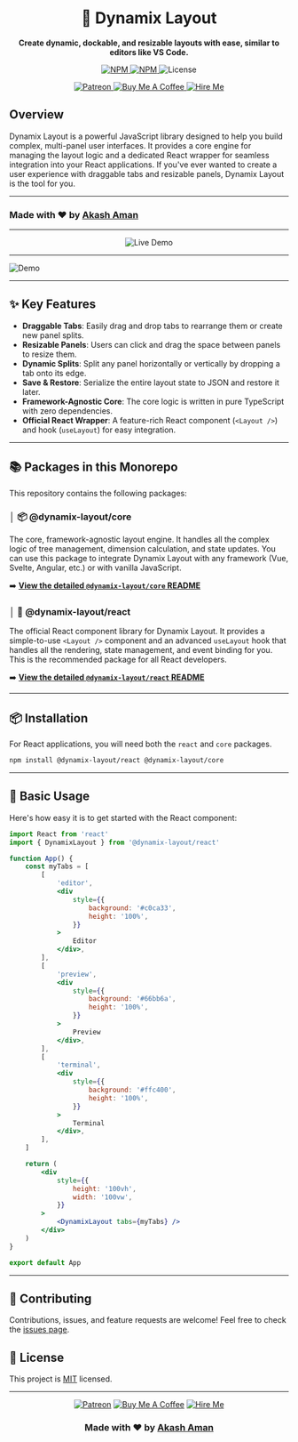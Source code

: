 <div align="center">

# 🧩 Dynamix Layout

**Create dynamic, dockable, and resizable layouts with ease, similar to editors like VS Code.**

</div>

<p align="center">
<a href="https://www.npmjs.com/package/@dynamix-layout/react">
<img src="https://img.shields.io/npm/v/@dynamix-layout/react?style=for-the-badge&label=React" alt="NPM">
</a>
<a href="https://www.npmjs.com/package/@dynamix-layout/core">
<img src="https://img.shields.io/npm/v/@dynamix-layout/core?style=for-the-badge&label=Core" alt="NPM">
</a>
<img src="https://img.shields.io/github/license/akash-aman/dynamix-layout?style=for-the-badge" alt="License">
</p>

<p align="center">
<a href="https://www.patreon.com/akashaman">
<img src="https://img.shields.io/badge/Patreon-Support-F96854?style=for-the-badge&logo=patreon" alt="Patreon"/>
</a>
<a href="https://www.buymeacoffee.com/akashaman">
<img src="https://img.shields.io/badge/Buy%20Me%20A%20Coffee-Donate-FFDD00?style=for-the-badge&logo=buy-me-a-coffee" alt="Buy Me A Coffee"/>
</a>
<a href="mailto:sir.akashaman@gmail.com">
<img src="https://img.shields.io/badge/Hire%20Me-Email-blue?style=for-the-badge&logo=gmail" alt="Hire Me"/>
</a>
</p>

## Overview

Dynamix Layout is a powerful JavaScript library designed to help you build complex, multi-panel user interfaces. It provides a core engine for managing the layout logic and a dedicated React wrapper for seamless integration into your React applications. If you've ever wanted to create a user experience with draggable tabs and resizable panels, Dynamix Layout is the tool for you.

---


### Made with ❤️ by [Akash Aman](https://linktr.ee/akash_aman)

---
<p align="center">
	<a href="https://dynamix-layout-shadcn.vercel.app" target="_blank" rel="noopener noreferrer" style="text-decoration: none;">
		<img src="https://img.shields.io/badge/🌐%20Live%20Demo-Visit%20Now-4CAF50?style=for-the-badge&logo=vercel&logoColor=white" alt="Live Demo"/>
	</a>
</p>

---

![Demo](https://raw.githubusercontent.com/akash-aman/dynamix-layout/main/assets/demo1.gif)

---

## ✨ Key Features

- **Draggable Tabs**: Easily drag and drop tabs to rearrange them or create new panel splits.
- **Resizable Panels**: Users can click and drag the space between panels to resize them.
- **Dynamic Splits**: Split any panel horizontally or vertically by dropping a tab onto its edge.
- **Save & Restore**: Serialize the entire layout state to JSON and restore it later.
- **Framework-Agnostic Core**: The core logic is written in pure TypeScript with zero dependencies.
- **Official React Wrapper**: A feature-rich React component (`<Layout />`) and hook (`useLayout`) for easy integration.

---

## 📚 Packages in this Monorepo

This repository contains the following packages:

### │ 📦 @dynamix-layout/core

The core, framework-agnostic layout engine. It handles all the complex logic of tree management, dimension calculation, and state updates. You can use this package to integrate Dynamix Layout with any framework (Vue, Svelte, Angular, etc.) or with vanilla JavaScript.

➡️ **[View the detailed `@dynamix-layout/core` README](./packages/core/README.md)**

### │ 🚀 @dynamix-layout/react

The official React component library for Dynamix Layout. It provides a simple-to-use `<Layout />` component and an advanced `useLayout` hook that handles all the rendering, state management, and event binding for you. This is the recommended package for all React developers.

➡️ **[View the detailed `@dynamix-layout/react` README](./packages/react/README.md)**

---

## 📦 Installation

For React applications, you will need both the `react` and `core` packages.

```bash
npm install @dynamix-layout/react @dynamix-layout/core
```

---

## 🏁 Basic Usage

Here's how easy it is to get started with the React component:

```jsx
import React from 'react'
import { DynamixLayout } from '@dynamix-layout/react'

function App() {
	const myTabs = [
		[
			'editor',
			<div
				style={{
					background: '#c0ca33',
					height: '100%',
				}}
			>
				Editor
			</div>,
		],
		[
			'preview',
			<div
				style={{
					background: '#66bb6a',
					height: '100%',
				}}
			>
				Preview
			</div>,
		],
		[
			'terminal',
			<div
				style={{
					background: '#ffc400',
					height: '100%',
				}}
			>
				Terminal
			</div>,
		],
	]

	return (
		<div
			style={{
				height: '100vh',
				width: '100vw',
			}}
		>
			<DynamixLayout tabs={myTabs} />
		</div>
	)
}

export default App
```

---

## 🤝 Contributing

Contributions, issues, and feature requests are welcome\! Feel free to check the [issues page](https://github.com/akash-aman/dynamix-layout/issues).

## 📝 License

This project is [MIT](./LICENSE) licensed.

---

<div align="center">

[![Patreon](https://img.shields.io/badge/Patreon-Support-F96854?style=for-the-badge&logo=patreon)](https://www.patreon.com/akashaman)
[![Buy Me A Coffee](https://img.shields.io/badge/Buy%20Me%20A%20Coffee-Donate-FFDD00?style=for-the-badge&logo=buy-me-a-coffee)](https://www.buymeacoffee.com/akashaman)
[![Hire Me](https://img.shields.io/badge/Hire%20Me-Email-blue?style=for-the-badge&logo=gmail)](mailto:sir.akashaman@gmail.com)

### Made with ❤️ by [Akash Aman](https://linktr.ee/akash_aman)

</div>
